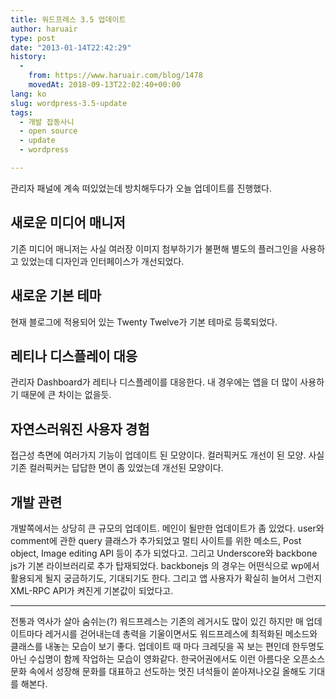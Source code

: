 ```yaml
---
title: 워드프레스 3.5 업데이트
author: haruair
type: post
date: "2013-01-14T22:42:29"
history:
  - 
    from: https://www.haruair.com/blog/1478
    movedAt: 2018-09-13T22:02:40+00:00
lang: ko
slug: wordpress-3.5-update
tags:
  - 개발 잡동사니
  - open source
  - update
  - wordpress

---
```

관리자 패널에 계속 떠있었는데 방치해두다가 오늘 업데이트를 진행했다.

## 새로운 미디어 매니저

기존 미디어 매니저는 사실 여러장 이미지 첨부하기가 불편해 별도의 플러그인을 사용하고 있었는데 디자인과 인터페이스가 개선되었다.

## 새로운 기본 테마

현재 블로그에 적용되어 있는 Twenty Twelve가 기본 테마로 등록되었다.

## 레티나 디스플레이 대응

관리자 Dashboard가 레티나 디스플레이를 대응한다. 내 경우에는 앱을 더 많이 사용하기 때문에 큰 차이는 없을듯.

## 자연스러워진 사용자 경험

접근성 측면에 여러가지 기능이 업데이트 된 모양이다. 컬러픽커도 개선이 된 모양. 사실 기존 컬러픽커는 답답한 면이 좀 있었는데 개선된 모양이다.

## 개발 관련

개발쪽에서는 상당히 큰 규모의 업데이트. 메인이 될만한 업데이트가 좀 있었다. user와 comment에 관한 query 클래스가 추가되었고 멀티 사이트를 위한 메소드, Post object, Image editing API 등이 추가 되었다고. 그리고 Underscore와 backbone js가 기본 라이브러리로 추가 탑재되었다. backbonejs 의 경우는 어떤식으로 wp에서 활용되게 될지 궁금하기도, 기대되기도 한다. 그리고 앱 사용자가 확실히 늘어서 그런지 XML-RPC API가 켜진게 기본값이 되었다고.

* * *

전통과 역사가 살아 숨쉬는(?) 워드프레스는 기존의 레거시도 많이 있긴 하지만 매 업데이트마다 레거시를 걷어내는데 총력을 기울이면서도 워드프레스에 최적화된 메소드와 클래스를 내놓는 모습이 보기 좋다. 업데이트 때 마다 크레딧을 꼭 보는 편인데 한두명도 아닌 수십명이 함께 작업하는 모습이 영화같다. 한국어권에서도 이런 아름다운 오픈소스 문화 속에서 성장해 문화를 대표하고 선도하는 멋진 녀석들이 쏟아져나오길 올해도 기대를 해본다.